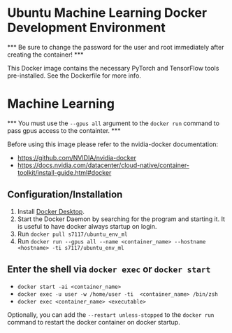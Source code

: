 # Ubuntu Machine Learning Docker Development Environment
*** Be sure to change the password for the user and root immediately after creating the container! ***

This Docker image contains the necessary PyTorch and TensorFlow tools pre-installed. See the Dockerfile for more info.

# Machine Learning
*** You must use the `--gpus all` argument to the `docker run` command to pass gpus access to the containter. ***

Before using this image please refer to the nvidia-docker documentation:
- https://github.com/NVIDIA/nvidia-docker
- https://docs.nvidia.com/datacenter/cloud-native/container-toolkit/install-guide.html#docker

## Configuration/Installation
1. Install [Docker Desktop](https://www.docker.com/products/docker-desktop).
1. Start the Docker Daemon by searching for the program and starting it. It is useful to have docker always startup on login.
1. Run ```docker pull s7117/ubuntu_env_ml```
1. Run ```docker run --gpus all --name <container_name> --hostname <hostname> -ti s7117/ubuntu_env_ml```

## Enter the shell via `docker exec` or `docker start`
- `docker start -ai <container_name>`
- `docker exec -u user -w /home/user -ti  <container_name> /bin/zsh`
- `docker exec <container_name> <executable>`

Optionally, you can add the ```--restart unless-stopped``` to the ```docker run``` command to restart the docker container on docker startup.
